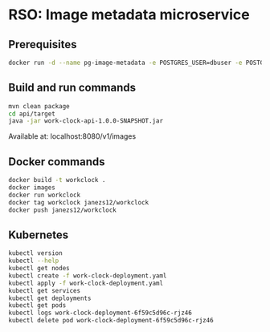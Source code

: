 # RSO: Image metadata microservice

## Prerequisites

```bash
docker run -d --name pg-image-metadata -e POSTGRES_USER=dbuser -e POSTGRES_PASSWORD=postgres -e POSTGRES_DB=image-metadata -p 5432:5432 postgres:13
```

## Build and run commands
```bash
mvn clean package
cd api/target
java -jar work-clock-api-1.0.0-SNAPSHOT.jar
```
Available at: localhost:8080/v1/images

## Docker commands
```bash
docker build -t workclock .   
docker images
docker run workclock    
docker tag workclock janezs12/workclock   
docker push janezs12/workclock
```

## Kubernetes
```bash
kubectl version
kubectl --help
kubectl get nodes
kubectl create -f work-clock-deployment.yaml 
kubectl apply -f work-clock-deployment.yaml 
kubectl get services 
kubectl get deployments
kubectl get pods
kubectl logs work-clock-deployment-6f59c5d96c-rjz46
kubectl delete pod work-clock-deployment-6f59c5d96c-rjz46
```

